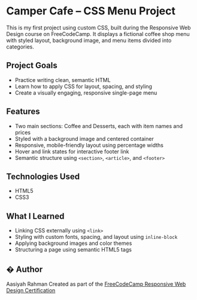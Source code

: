 # Camper Cafe – CSS Menu Project

This is my first project using custom CSS, built during the Responsive Web Design course on FreeCodeCamp. It displays a fictional coffee shop menu with styled layout, background image, and menu items divided into categories.

##  Project Goals

- Practice writing clean, semantic HTML
- Learn how to apply CSS for layout, spacing, and styling
- Create a visually engaging, responsive single-page menu

##  Features

- Two main sections: Coffee and Desserts, each with item names and prices
- Styled with a background image and centered container
- Responsive, mobile-friendly layout using percentage widths
- Hover and link states for interactive footer link
- Semantic structure using `<section>`, `<article>`, and `<footer>`

##  Technologies Used

- HTML5
- CSS3

##  What I Learned

- Linking CSS externally using `<link>`
- Styling with custom fonts, spacing, and layout using `inline-block`
- Applying background images and color themes
- Structuring a page using semantic HTML5 tags

## � Author

Aasiyah Rahman 
Created as part of the [FreeCodeCamp Responsive Web Design Certification](https://www.freecodecamp.org)

